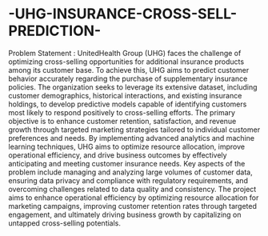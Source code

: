 # -UHG-INSURANCE-CROSS-SELL-PREDICTION-


 Problem Statement :
UnitedHealth Group (UHG) faces the challenge of optimizing cross-selling 
opportunities for additional insurance products among its customer base. To achieve 
this, UHG aims to predict customer behavior accurately regarding the purchase of 
supplementary insurance policies. The organization seeks to leverage its extensive 
dataset, including customer demographics, historical interactions, and existing 
insurance holdings, to develop predictive models capable of identifying customers 
most likely to respond positively to cross-selling efforts. 
The primary objective is to enhance customer retention, satisfaction, and revenue 
growth through targeted marketing strategies tailored to individual customer 
preferences and needs. By implementing advanced analytics and machine learning 
techniques, UHG aims to optimize resource allocation, improve operational efficiency, 
and drive business outcomes by effectively anticipating and meeting customer 
insurance needs. 
Key aspects of the problem include managing and analyzing large volumes of customer 
data, ensuring data privacy and compliance with regulatory requirements, and 
overcoming challenges related to data quality and consistency. The project aims to 
enhance operational efficiency by optimizing resource allocation for marketing 
campaigns, improving customer retention rates through targeted engagement, and 
ultimately driving business growth by capitalizing on untapped cross-selling potentials. 
